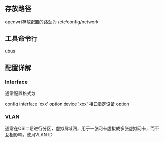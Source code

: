 ## 存放路径
openwrt存放配置的路劲为 /etc/config/network

## 工具命令行
ubus 

## 配置详解

### Interface
通常配置格式为 

config interface 'xxx'
    option device 'xxx' 接口指定设备
    option 



### VLAN
通常在OSI二层进行分区，虚拟局域网，用于一张网卡虚拟成多张虚拟网卡，而不互相影响。使用VLAN ID